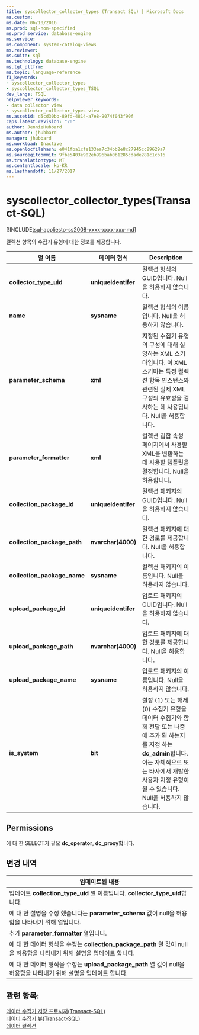 ```yaml
---
title: syscollector_collector_types (Transact SQL) | Microsoft Docs
ms.custom: 
ms.date: 06/10/2016
ms.prod: sql-non-specified
ms.prod_service: database-engine
ms.service: 
ms.component: system-catalog-views
ms.reviewer: 
ms.suite: sql
ms.technology: database-engine
ms.tgt_pltfrm: 
ms.topic: language-reference
f1_keywords:
- syscollector_collector_types
- syscollector_collector_types_TSQL
dev_langs: TSQL
helpviewer_keywords:
- data collector view
- syscollector_collector_types view
ms.assetid: d5cd30bb-89fd-4814-a7e8-9074f043f90f
caps.latest.revision: "20"
author: JennieHubbard
ms.author: jhubbard
manager: jhubbard
ms.workload: Inactive
ms.openlocfilehash: e041fba1cfe133ea7c34bb2e8c27945cc89629a7
ms.sourcegitcommit: 9fbe5403e902eb996bab0b1285cdade281c1cb16
ms.translationtype: MT
ms.contentlocale: ko-KR
ms.lasthandoff: 11/27/2017
---
```

# <a name="syscollectorcollectortypes-transact-sql"></a>syscollector_collector_types(Transact-SQL)
[!INCLUDE[tsql-appliesto-ss2008-xxxx-xxxx-xxx-md](../../includes/tsql-appliesto-ss2008-xxxx-xxxx-xxx-md.md)]

  컬렉션 항목의 수집기 유형에 대한 정보를 제공합니다.  
  
|열 이름|데이터 형식|Description|  
|-----------------|---------------|-----------------|  
|**collector_type_uid**|**uniqueidentifer**|컬렉션 형식의 GUID입니다. Null을 허용하지 않습니다.|  
|**name**|**sysname**|컬렉션 형식의 이름입니다. Null을 허용하지 않습니다.|  
|**parameter_schema**|**xml**|지정된 수집기 유형의 구성에 대해 설명하는 XML 스키마입니다. 이 XML 스키마는 특정 컬렉션 항목 인스턴스와 관련된 실제 XML 구성의 유효성을 검사하는 데 사용됩니다. Null을 허용합니다.|  
|**parameter_formatter**|**xml**|컬렉션 집합 속성 페이지에서 사용할 XML을 변환하는 데 사용할 템플릿을 결정합니다. Null을 허용합니다.|  
|**collection_package_id**|**uniqueidentifer**|컬렉션 패키지의 GUID입니다. Null을 허용하지 않습니다.|  
|**collection_package_path**|**nvarchar(4000)**|컬렉션 패키지에 대한 경로를 제공합니다. Null을 허용합니다.|  
|**collection_package_name**|**sysname**|컬렉션 패키지의 이름입니다. Null을 허용하지 않습니다.|  
|**upload_package_id**|**uniqueidentifer**|업로드 패키지의 GUID입니다. Null을 허용하지 않습니다.|  
|**upload_package_path**|**nvarchar(4000)**|업로드 패키지에 대한 경로를 제공합니다. Null을 허용합니다.|  
|**upload_package_name**|**sysname**|업로드 패키지의 이름입니다. Null을 허용하지 않습니다.|  
|**is_system**|**bit**|설정 (1) 또는 해제 (0) 수집기 유형을 데이터 수집기와 함께 전달 또는 나중에 추가 된 하는지를 지정 하는 **dc_admin**합니다. 이는 자체적으로 또는 타사에서 개발한 사용자 지정 유형이 될 수 있습니다. Null을 허용하지 않습니다.|  
  
## <a name="permissions"></a>Permissions  
 에 대 한 SELECT가 필요 **dc_operator**, **dc_proxy**합니다.  
  
## <a name="change-history"></a>변경 내역  
  
|업데이트된 내용|  
|---------------------|  
|업데이트 **collection_type_uid** 열 이름입니다. **collector_type_uid**합니다.|  
|에 대 한 설명을 수정 했습니다는 **parameter_schema** 값이 null을 허용함을 나타내기 위해 열입니다.|  
|추가 **parameter_formatter** 열입니다.|  
|에 대 한 데이터 형식을 수정는 **collection_package_path** 열 값이 null을 허용함을 나타내기 위해 설명을 업데이트 합니다.|  
|에 대 한 데이터 형식을 수정는 **upload_package_path** 열 값이 null을 허용함을 나타내기 위해 설명을 업데이트 합니다.|  
  
## <a name="see-also"></a>관련 항목:  
 [데이터 수집기 저장 프로시저&#40;Transact-SQL&#41;](../../relational-databases/system-stored-procedures/data-collector-stored-procedures-transact-sql.md)   
 [데이터 수집기 뷰&#40;Transact-SQL&#41;](../../relational-databases/system-catalog-views/data-collector-views-transact-sql.md)   
 [데이터 컬렉션](../../relational-databases/data-collection/data-collection.md)  
  
  
